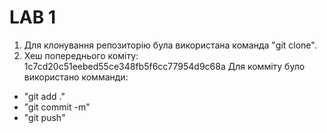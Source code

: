 # LAB 1
1. Для клонування репозиторію була використана команда "git clone".
2. Хеш попереднього коміту: 1c7cd20c51eebed55ce348fb5f6cc77954d9c68a
Для комміту було використано комманди: 
* "git add ."
* "git commit -m"
* "git push"